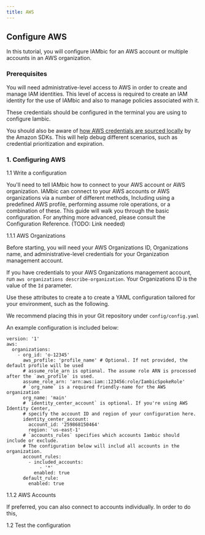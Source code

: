```yaml
---
title: AWS
---
```


## Configure AWS

In this tutorial, you will configure IAMbic for an AWS account or multiple accounts in an AWS organization.

### Prerequisites

You will need administrative-level access to AWS in order to create and manage IAM identities. This level of access is required to create an IAM identity for the use of IAMbic and also to manage policies associated with it.

These credentials should be configured in the terminal you are using to configure Iambic.

You should also be aware of [how AWS credentials are sourced locally](https://docs.aws.amazon.com/sdkref/latest/guide/standardized-credentials.html#credentialProviderChain) by the Amazon SDKs. This will help debug different scenarios, such as credential prioritization and expiration.

<!-- ### 1.1 Obtain AWS Credentials

You will need AWS credentials to perform subsquent steps.

First, create a Hub Role for Iambic. The Hub Role is the role that Iambic uses directly

#### Hub Role Policy

```json
{
  "Version": "2012-10-17",
  "Statement": [
    {
      "Action": [
        "sts:assumerole",
        "sts:tagsession"
      ],
      "Effect": "Allow",
      "Resource": [
        "arn:aws:iam::*:role/IambicSpokeRole"
      ]
    }
  ]
}
```

TODO: Define Hub and Spoke Role Permissions

You will need AWS credentials with an appropriate level of permissions before proceeding. IAMbic works on a Hub-and-Spoke model across multiple AWS accounts. It is assumed that you are running IAMbic with direct access with the equivalent of Hub role permissions. We recommend using an IAM role or an AWS SSO permission set as the credentials of these identities are temporary. The use of IAM user should be avoided, if possible. -->

<!-- 1.1.1 Option A: Create an AWS IAM Role

https://docs.aws.amazon.com/IAM/latest/UserGuide/id\_roles\_create.html

1.1.2 Option B: Create an AWS SSO Permission Set

https://docs.aws.amazon.com/singlesignon/latest/userguide/howtocreatepermissionset.html  -->

### 1. Configuring AWS
   
1.1 Write a configuration

You'll need to tell IAMbic how to connect to your AWS account or AWS organization. IAMbic can connect to your AWS accounts or AWS organizations via a number of different methods, Including using a predefined AWS profile, performing assume role operations, or a combination of these. This guide will walk you through the basic configuration. For anything more advanced, please consult the Configuration Reference. (TODO: Link needed)

1.1.1 AWS Organizations

Before starting, you will need your AWS Organizations ID, Organizations name, and administrative-level credentials for your Organization management account.

If you have credentials to your AWS Organizations management account, run `aws organizations describe-organization`. Your Organizations ID is the value of the `Id` parameter.

Use these attributes to create a to create a YAML configuration tailored for your environment, such as the following.

We recommend placing this in your Git repository under `config/config.yaml`

An example configuration is included below:

```
version: '1'
aws:
  organizations:
    - org_id: 'o-12345'
      aws_profile: 'profile_name' # Optional. If not provided, the default profile will be used
      # assume_role_arn is optional. The assume role ARN is processed after the `aws_profile` is used.
      assume_role_arn: 'arn:aws:iam::123456:role/IambicSpokeRole'
      # `org_name` is a required friendly-name for the AWS organization
      org_name: 'main'
      # `identity_center_account` is optional. If you're using AWS Identity Center,
      # specify the account ID and region of your configuration here.
      identity_center_account:
        account_id: '259868150464'
        region: 'us-east-1'
      # `accounts_rules` specifies which accounts Iambic should include or exclude.
      # The configuration below will includ all accounts in the organization.
      account_rules:
        - included_accounts:
            - '*'
          enabled: true
      default_rule:
        enabled: true
```

1.1.2 AWS Accounts

If preferred, you can also connect to accounts individually. In order to do this,


1.2 Test the configuration
